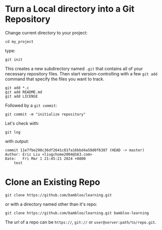 # Turn a Local directory into a Git Repository
Change current directory to your project:

    cd my_project
type:

    git init
This creates a new subdirectory named `.git` that contains all of your necessary repository files. Then start version-controlling with a few `git add` command that specify the files you want to track.

    git add *.c
    git add README.md
    git add LICENSE

Followed by a `git commit`:

    git commit -m "initialize repository"

Let's check with:

    git log
with output:
    
    commit 11e7fbe298c36df2641c81fa16bbd4a58d0f6387 (HEAD -> master)
    Author: Eric Liu <liugchome2004@163.com>
    Date:   Fri Mar 1 21:45:21 2024 +0800
        test

# Clone an Existing Repo

    git clone https://github.com/bambloo/learning.git

or with a directory named other than it's repo:

    git clone https://github.com/bambloo/learning.git bambloo-learning

The url of a repo can be `https://`, `git://` or `user@server:path/to/repo.git`.
